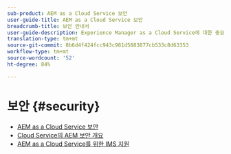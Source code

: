 ```yaml
---
sub-product: AEM as a Cloud Service 보안
user-guide-title: AEM as a Cloud Service 보안
breadcrumb-title: 보안 안내서
user-guide-description: Experience Manager as a Cloud Service에 대한 중요 보안 항목에 대해 알아봅니다.
translation-type: tm+mt
source-git-commit: 8b6d4f424fcc943c981d5883877cb533c8d63353
workflow-type: tm+mt
source-wordcount: '52'
ht-degree: 84%

---
```



# 보안 {#security}

+ [AEM as a Cloud Service 보안](/help/security/home.md)
+ [Cloud Service의 AEM 보안 개요](/help/security/cloud-service-security-overview.md)
+ [AEM as a Cloud Service를 위한 IMS 지원](ims-support.md)
